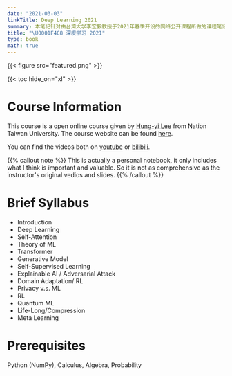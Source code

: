 ```yaml
---
date: "2021-03-03"
linkTitle: Deep Learning 2021
summary: 本笔记针对由台湾大学李宏毅教授于2021年春季开设的网络公开课程所做的课程笔记。
title: "\U0001F4C8 深度学习 2021"
type: book
math: true
---
```


{{< figure src="featured.png" >}}

{{< toc hide_on="xl" >}}

# Course Information

This course is a open online course given by [Hung-yi Lee](https://speech.ee.ntu.edu.tw/~hylee/index.html) from Nation Taiwan University. The course website can be found [here](https://speech.ee.ntu.edu.tw/~hylee/ml/2021-spring.html). 

You can find the videos both on [youtube](https://www.youtube.com/playlist?list=PLJV_el3uVTsMhtt7_Y6sgTHGHp1Vb2P2J) or [bilibili](https://www.bilibili.com/video/BV11K4y1S7AD).

{{% callout note %}}
This is actually a personal notebook, it only includes what I think is important and valuable. So it is not as comprehensive as the instructor's original vedios and slides.
{{% /callout %}}

# Brief Syllabus

- Introduction
- Deep Learning
- Self-Attention
- Theory of ML
- Transformer
- Generative Model
- Self-Supervised Learning
- Explainable AI / Adversarial Attack
- Domain Adaptation/ RL
- Privacy v.s. ML 
- RL
- Quantum ML
- Life-Long/Compression
- Meta Learning

# Prerequisites

Python (NumPy), Calculus, Algebra, Probability

